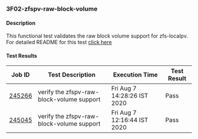 ### 3F02-zfspv-raw-block-volume

#### Description

This functional test validates the raw block volume support for zfs-localpv. For detailed README for this test [click here](https://github.com/openebs/e2e-tests/experiments/zfs-localpv/functional/zfspv-raw-block-volume)

#### Test Results

| Job ID  |      Test Description         | Execution Time |   Test Result   |
|---------|-------------------------------|----------------|-----------------|
|     <a href="https://gitlab.openebs.ci/openebs/e2e-nativek8s/-/jobs/245266">245266</a>           |  verify the zfspv-raw-block-volume support           | Fri Aug  7 14:28:26 IST 2020  | Pass |
|     <a href="https://gitlab.openebs.ci/openebs/e2e-nativek8s/-/jobs/245045">245045</a>           |  verify the zfspv-raw-block-volume support           | Fri Aug  7 12:16:44 IST 2020  | Pass |